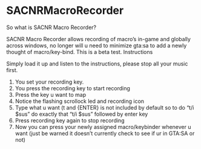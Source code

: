 SACNRMacroRecorder
==================

So what is SACNR Macro Recorder?

SACNR Macro Recorder allows recording of macro’s in-game and globally across windows, no longer will u need to minimize gta:sa to add a newly thought of macro/key-bind. This is a beta test. 
Instructions

Simply load it up and listen to the instructions, please stop all your music first.
1. You set your recording key.
2. You press the recording key to start recording
3. Press the key u want to map
4. Notice the flashing scrollock led and recording icon 
5. Type what u want (t and {ENTER} is not included by default so to do “t/i $sus” do exactly that “t/i $sus” followed by enter key
6. Press recording key again to stop recording
7. Now you can press your newly assigned macro/keybinder whenever u want (just be warned it doesn’t currently check to see if ur in GTA:SA or not)
